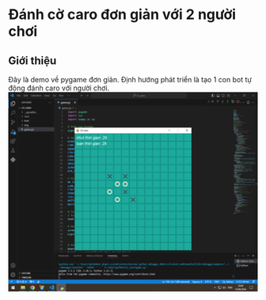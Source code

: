 # Đánh cờ caro đơn giản với 2 người chơi

## Giới thiệu
Đây là demo về pygame đơn giản. Định hướng phát triển là tạo 1 con bot tự động đánh caro với người chơi.
![Ảnh nhận dạng số 1](https://github.com/nhut-share-code/co_caro/blob/main/img/so1.jpg)

